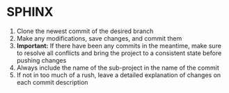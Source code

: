 SPHINX
===
1. Clone the newest commit of the desired branch
2. Make any modifications, save changes, and commit them
3. **Important:** If there have been any commits in the meantime, make sure to resolve all conflicts and bring the project to a consistent state before pushing changes
4. Always include the name of the sub-project in the name of the commit
5. If not in too much of a rush, leave a detailed explanation of changes on each commit description
